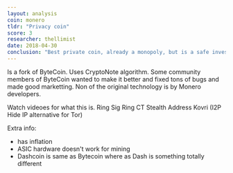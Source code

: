 ```yaml
---
layout: analysis
coin: monero
tldr: "Privacy coin"
score: 3
researcher: thellimist
date: 2018-04-30
conclusion: "Best private coin, already a monopoly, but is a safe invesment, probably won't return high multiples."
---
```


Is a fork of ByteCoin. Uses CryptoNote algorithm. Some community members of ByteCoin wanted to make it better and fixed tons of bugs and made good marketting. Non of the original technology is by Monero developers.

Watch videoes for what this is.
Ring Sig
Ring CT
Stealth Address
Kovri (I2P Hide IP alternative for Tor)

Extra info:
- has inflation
- ASIC hardware doesn't work for mining
- Dashcoin is same as Bytecoin where as Dash is something totally different